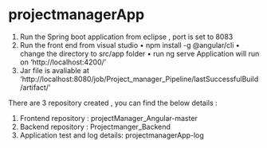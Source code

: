 # projectmanagerApp

1.	Run  the Spring boot application from eclipse  , port is set to 8083
2.	Run the front end  from visual studio
•	npm install  -g @angular/cli
•	change the  directory to src/app folder
•	run ng serve 
Application will run on ‘http://localhost:4200/’
3.	Jar file is avaliable at ‘http://localhost:8080/job/Project_manager_Pipeline/lastSuccessfulBuild/artifact/’



There are 3 repository created , you can find the below details :
1. Frontend repository : projectManager_Angular-master
2. Backend repository : Projectmanger_Backend
3. Application test and log details: projectmanagerApp-log

